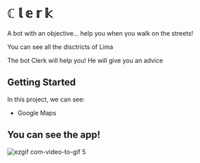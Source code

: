 # ℂ 𝕝 𝕖 𝕣 𝕜
A bot with an objective... help you when you walk on the streets!

You can see all the disctricts of Lima

The bot Clerk will help you! He will give you an advice

## Getting Started

In this project, we can see:

* Google Maps

## You can see the app!

![ezgif com-video-to-gif 5](https://user-images.githubusercontent.com/20933322/34931466-f45186b8-f99c-11e7-8eda-5143fce3985b.gif)
